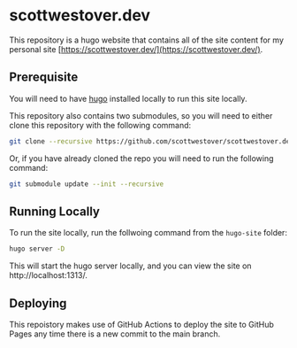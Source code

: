 # scottwestover.dev

This repository is a hugo website that contains all of the site content for my personal site [https://scottwestover.dev/](https://scottwestover.dev/).

## Prerequisite

You will need to have [hugo](https://gohugo.io/getting-started/quick-start/) installed locally to run this site locally.

This repository also contains two submodules, so you will need to either clone this repository with the following command:

```Bash
git clone --recursive https://github.com/scottwestover/scottwestover.dev.git
```

Or, if you have already cloned the repo you will need to run the following command:

```Bash
git submodule update --init --recursive
```

## Running Locally

To run the site locally, run the follwoing command from the `hugo-site` folder:

```Bash
hugo server -D
```

This will start the hugo server locally, and you can view the site on http://localhost:1313/.

## Deploying

This repoistory makes use of GitHub Actions to deploy the site to GitHub Pages any time there is a new commit to the main branch.
